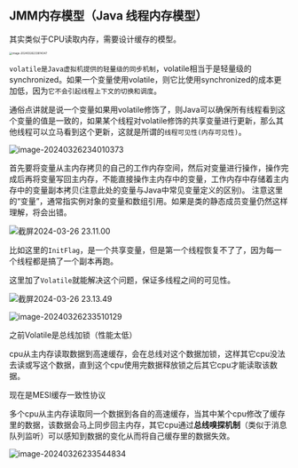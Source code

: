 ## JMM内存模型（Java 线程内存模型）

其实类似于CPU读取内存，需要设计缓存的模型。

<img src="https://fastly.jsdelivr.net/gh/52chen/imagebed2023@main/uPic/image-20240326233814347.png" alt="image-20240326233814347" style="zoom: 33%;" />

`volatile是Java虚拟机提供的轻量级的同步机制`，volatile相当于是轻量级的synchronized。如果一个变量使用volatile，则它比使用synchronized的成本更加低，因为`它不会引起线程上下文的切换和调度`。

通俗点讲就是说一个变量如果用volatile修饰了，则Java可以确保所有线程看到这个变量的值是一致的，如果某个线程对volatile修饰的共享变量进行更新，那么其他线程可以立马看到这个更新，这就是所谓的`线程可见性(内存可见性)`。

![image-20240326234010373](https://fastly.jsdelivr.net/gh/52chen/imagebed2023@main/uPic/image-20240326234010373.png)

首先要将变量从主内存拷贝的自己的工作内存空间，然后对变量进行操作，操作完成后再将变量写回主内存，不能直接操作主内存中的变量，工作内存中存储着主内存中的变量副本拷贝(注意此处的变量与Java中常见变量定义的区别)。
注意这里的“变量”，通常指实例对象的变量和数组引用。如果是类的静态成员变量仍然这样理解，将会出错。

![截屏2024-03-26 23.11.00](https://fastly.jsdelivr.net/gh/52chen/imagebed2023@main/uPic/%E6%88%AA%E5%B1%8F2024-03-26%2023.11.00.png)

比如这里的`InitFlag`，是一个共享变量，但是第一个线程恢复不了了，因为每一个线程都是搞了一个副本再跑。

这里加了`Volatile`就能解决这个问题，保证多线程之间的可见性。

![截屏2024-03-26 23.13.49](https://fastly.jsdelivr.net/gh/52chen/imagebed2023@main/uPic/%E6%88%AA%E5%B1%8F2024-03-26%2023.13.49.png)



![image-20240326233510129](https://fastly.jsdelivr.net/gh/52chen/imagebed2023@main/uPic/image-20240326233510129.png)

之前Volatile是总线加锁（性能太低）

cpu从主内存读取数据到高速缓存，会在总线对这个数据加锁，这样其它cpu没法去读或写这个数据，直到这个cpu使用完数据释放锁之后其它cpu才能读取该数据。



现在是MESI缓存一致性协议

多个cpu从主内存读取同一个数据到各自的高速缓存，当其中某个cpu修改了缓存里的数据，该数据会马上同步回主内存，其它cpu通过**总线嗅探机制**（类似于消息队列监听）可以感知到数据的变化从而将自己缓存里的数据失效。

![image-20240326233544834](https://fastly.jsdelivr.net/gh/52chen/imagebed2023@main/uPic/image-20240326233544834.png)
